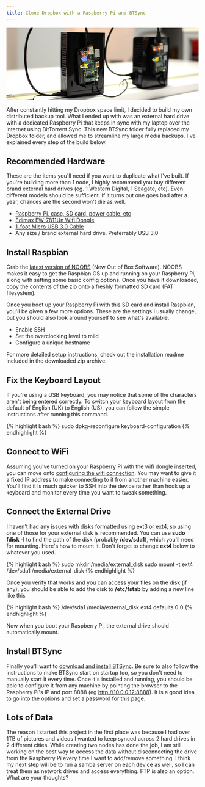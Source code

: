 ```yaml
---
title: Clone Dropbox with a Raspberry Pi and BTSync
---
```


<img src='/static/images/articles/rpihdd.jpg' class='img-responsive img-rounded' alt='Raspberry Pi BTSync Setup' />

After constantly hitting my Dropbox space limit, I decided to build my own distributed backup tool. What I ended up with was an external hard drive with a dedicated Raspberry Pi that keeps in sync with my laptop over the internet using BitTorrent Sync. This new BTSync folder fully replaced my Dropbox folder, and allowed me to streamline my large media backups. I've explained every step of the build below.


## Recommended Hardware
These are the items you'll need if you want to duplicate what I've built. If you're building more than 1 node, I highly recommend you buy different brand external hard drives (eg. 1 Western Digital, 1 Seagate, etc). Even different models should be sufficient. If it turns out one goes bad after a year, chances are the second won't die as well.

* [Raspberry Pi, case, SD card, power cable, etc](http://www.amazon.com/CanaKit-Raspberry-Complete-Original-Preloaded/dp/B008XVAVAW/ref=sr_1_1?s=electronics&ie=UTF8&qid=1427526103&sr=1-1&tag=wr250rcom-20&keywords=CanaKit+Raspberry+Pi+2+Complete+Starter+Kit)
* [Edimax EW-7811Un Wifi Dongle](http://www.amazon.com/Edimax-EW-7811Un-150Mbps-Raspberry-Supports/dp/B003MTTJOY/ref=sr_1_1?s=electronics&ie=UTF8&qid=1427526163&sr=1-1&tag=wr250rcom-20&keywords=Edimax+EW-7811Un)
* [1-foot Micro USB 3.0 Cable](http://www.amazon.com/STORITE-OEM-SuperSpeed-Cable-Micro/dp/B00A28P3AC/ref=sr_1_1?s=electronics&ie=UTF8&qid=1427526210&sr=1-1&tag=wr250rcom-20&keywords=STORITE+OEM+SuperSpeed+35cm)
* Any size / brand external hard drive. Preferrably USB 3.0


## Install Raspbian

Grab the [latest version of NOOBS](http://www.raspberrypi.org/downloads) (New Out of Box Software). NOOBS makes it easy to get the Raspbian OS up and running on your Raspberry Pi, along with setting some basic config options. Once you have it downloaded, copy the contents of the zip onto a freshly formatted SD card (FAT filesystem).

Once you boot up your Raspberry Pi with this SD card and install Raspbian, you'll be given a few more options. These are the settings I usually change, but you should also look around yourself to see what's available.

* Enable SSH
* Set the overclocking level to mild
* Configure a unique hostname

For more detailed setup instructions, check out the installation readme included in the downloaded zip archive.


## Fix the Keyboard Layout

If you're using a USB keyboard, you may notice that some of the characters aren't being entered correctly. To switch your keyboard layout from the default of English (UK) to English (US), you can follow the simple instructions after running this command.

{% highlight bash %}
sudo dpkg-reconfigure keyboard-configuration
{% endhighlight %}


## Connect to WiFi

Assuming you've turned on your Raspberry Pi with the wifi dongle inserted, you can move onto [configuring the wifi connection](http://www.howtogeek.com/167425/how-to-setup-wi-fi-on-your-raspberry-pi-via-the-command-line/). You may want to give it a fixed IP address to make connecting to it from another machine easier. You'll find it is much quicker to SSH into the device rather than hook up a keyboard and monitor every time you want to tweak something.


## Connect the External Drive

I haven't had any issues with disks formatted using ext3 or ext4, so using one of those for your external disk is recommended. You can use <strong>sudo fdisk -l</strong> to find the path of the disk (probably <strong>/dev/sda1</strong>), which you'll need for mounting. Here's how to mount it. Don't forget to change <strong>ext4</strong> below to whatever you used.

{% highlight bash %}
sudo mkdir /media/external_disk
sudo mount -t ext4 /dev/sda1 /media/external_disk
{% endhighlight %}

Once you verify that works and you can access your files on the disk (if any), you should be able to add the disk to <strong>/etc/fstab</strong> by adding a new line like this

{% highlight bash %}
/dev/sda1   /media/external_disk   ext4   defaults   0   0
{% endhighlight %}

Now when you boot your Raspberry Pi, the external drive should automatically mount.

## Install BTSync

Finally you'll want to [download and install BTSync](http://blog.bittorrent.com/2013/08/20/sync-hacks-how-to-sync-without-data-loss-using-btsync-raspberry-pi/). Be sure to also follow the instructions to make BTSync start on startup too, so you don't need to manually start it every time. Once it's installed and running, you should be able to configure it from any machine by pointing the browser to the Raspberry Pi's IP and port 8888 (eg http://10.0.0.12:8888). It is a good idea to go into the options and set a password for this page.

## Lots of Data

The reason I started this project in the first place was because I had over 1TB of pictures and videos I wanted to keep synced across 2 hard drives in 2 different cities. While creating two nodes has done the job, I am still working on the best way to access the data without disconnecting the drive from the Raspberry Pi every time I want to add/remove something. I think my next step will be to run a samba server on each device as well, so I can treat them as network drives and access everything. FTP is also an option. What are your thoughts?


